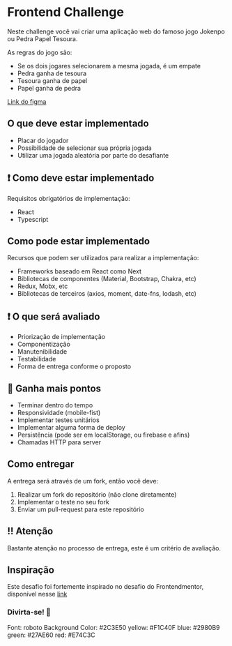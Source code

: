 # Frontend Challenge

Neste challenge você vai criar uma aplicação web do famoso jogo Jokenpo ou Pedra Papel Tesoura.

As regras do jogo são:
- Se os dois jogares selecionarem a mesma jogada, é um empate
- Pedra ganha de tesoura
- Tesoura ganha de papel
- Papel ganha de pedra

[Link do figma](https://www.figma.com/file/cZbM9GaHGZK7XeXWpv3iyE/Frontend-Challenge?node-id=4%3A2)

## O que deve estar implementado

- Placar do jogador
- Possibilidade de selecionar sua própria jogada
- Utilizar uma jogada aleatória por parte do desafiante

## :heavy_exclamation_mark: Como deve estar implementado
Requisitos obrigatórios de implementação:

- React
- Typescript

## Como pode estar implementado
Recursos que podem ser utilizados para realizar a implementação:

- Frameworks baseado em React como Next
- Bibliotecas de componentes (Material, Bootstrap, Chakra, etc)
- Redux, Mobx, etc
- Bibliotecas de terceiros (axios, moment, date-fns, lodash, etc)

## :heavy_exclamation_mark: O que será avaliado
- Priorização de implementação
- Componentização
- Manutenibilidade
- Testabilidade
- Forma de entrega conforme o proposto

## :cherries: Ganha mais pontos 
- Terminar dentro do tempo
- Responsividade (mobile-fist)
- Implementar testes unitários
- Implementar alguma forma de deploy
- Persistência (pode ser em localStorage, ou firebase e afins)
- Chamadas HTTP para server

## Como entregar
A entrega será através de um fork, então você deve:

1. Realizar um fork do repositório (não clone diretamente)
2. Implementar o teste no seu fork
3. Enviar um pull-request para este repositório

## :bangbang: Atenção
Bastante atenção no processo de entrega, este é um critério de avaliação.

## Inspiração
Este desafio foi fortemente inspirado no desafio do Frontendmentor, disponível nesse [link](https://www.frontendmentor.io/challenges/rock-paper-scissors-game-pTgwgvgH)

### Divirta-se! :rocket:

Font: roboto
Background Color: #2C3E50
yellow: #F1C40F
blue: #2980B9
green: #27AE60
red: #E74C3C